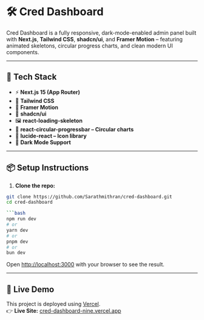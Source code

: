 # 🛠️ Cred Dashboard

Cred Dashboard is a fully responsive, dark-mode-enabled admin panel built with **Next.js**, **Tailwind CSS**, **shadcn/ui**, and **Framer Motion** – featuring animated skeletons, circular progress charts, and clean modern UI components.

---

## 🚀 Tech Stack

- ⚡ **Next.js 15 (App Router)**
- 🎨 **Tailwind CSS**
- 🧠 **Framer Motion**
- 💅 **shadcn/ui**
- 🖼️ **react-loading-skeleton**
- 🔵 **react-circular-progressbar – Circular charts**
- 🧩 **lucide-react – Icon library**
- 🌙 **Dark Mode Support**

---

## 📦 Setup Instructions

1. **Clone the repo:**

```bash
git clone https://github.com/Sarathmithran/cred-dashboard.git
cd cred-dashboard

```bash
npm run dev
# or
yarn dev
# or
pnpm dev
# or
bun dev
```

Open [http://localhost:3000](http://localhost:3000) with your browser to see the result.

---

## 🚀 Live Demo

This project is deployed using [Vercel](https://vercel.com).  
👉 **Live Site:** [cred-dashboard-nine.vercel.app](https://cred-dashboard-nine.vercel.app)